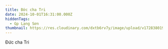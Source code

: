```yaml
---
title: Đức cha Tri
date: 2024-10-01T16:31:00.000Z
hiddenTags:
  - Gp Lạng Sơn
thumbnail: https://res.cloudinary.com/dxtb6rv7y/image/upload/v1728380196/4_qzncn7.jpg
---
```

Đức cha Tri

